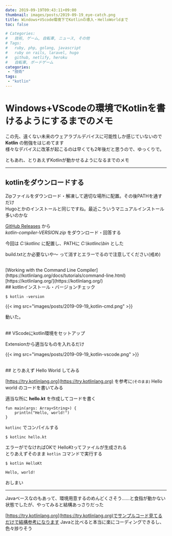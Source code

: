 ```yaml
---
date: 2019-09-19T09:43:11+09:00
thumbnail: images/posts/2019-09-19_eye-catch.png
title: Windows+VScode環境下でKotlinの導入・HelloWorldまで
toc: false

# Categories:
#   技術, ゲーム, 自転車, ニュース, その他
# Tags:
#   ruby, php, golang, javascript
#   ruby on rails, laravel, hugo
#   github, netlify, heroku
#   自転車, ボードゲーム
categories:
 - "技術"
tags:
 - "kotlin"
---
```


# Windows+VScodeの環境でKotlinを書けるようにするまでのメモ

この先、遠くない未来のウェアラブルデバイスに可能性しか感じていないので __Kotlin__ の勉強をはじめてます  
様々なデバイスに改革が起こるのは早くても2年後だと思うので、ゆっくりで。

ともあれ、とりあえずKotlinが動かせるようになるまでのメモ

* * *

## kotlinをダウンロードする

Zipファイルをダウンロード・解凍して適切な場所に配置。その後PATHを通すだけ   
Hugoとかのインストールと同じですね。最近こういうマニュアルインストール多いのかな

[GitHub Releases](https://github.com/JetBrains/kotlin/releases/latest) から  
_kotlin-compiler-VERSION.zip_ をダウンロード・回答する

今回は _C:\kotlinc_ に配置し、PATHに _C:\kotlinc\bin_ とした

build.txtとか必要ないや～ って消すとエラーでるので注意してください(戒め)

<br>
[Working with the Command Line Compiler](https://kotlinlang.org/docs/tutorials/command-line.html)  
[https://kotlinlang.org/](https://kotlinlang.org/)  

<br>
## kotlinインストール・バージョンチェック

```
$ kotlin -version
```

{{< img src="images/posts/2019-09-19_kotlin-cmd.png" >}}

動いた。

<br>
## VScodeにkotlin環境をセットアップ

Extensionから適当なものを入れるだけ

{{< img src="images/posts/2019-09-19_kotlin-vscode.png" >}}


<br>
## とりあえず Hello World してみる

[https://try.kotlinlang.org](https://try.kotlinlang.org) を参考に<small>(そのまま)</small> Hello world のコードを書いてみる

適当な所に __hello.kt__ を作成してコードを書く

```
fun main(args: Array<String>) {
    println("Hello, world!")
}
```

<code>kotlinc</code> でコンパイルする

```
$ kotlinc hello.kt
```

エラーがでなければOKで HelloKtってファイルが生成される  
とりあえずそのまま <code>kotlin</code> コマンドで実行する


```
$ kotlin HelloKt

Hello, world!
```

おしまい

* * *

Javaベースなのもあって、環境用意するのめんどくさそう……と食指が動かない状態でしたが、やってみると結構あっさりだった

[https://try.kotlinlang.org](https://try.kotlinlang.org)でサンプルコード見てるだけで結構参考になります
Javaと比べると本当に楽にコーディングできるし、色々捗りそう

